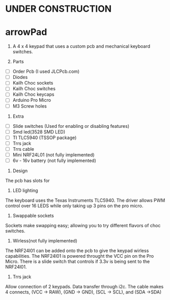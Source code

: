 # UNDER CONSTRUCTION
# arrowPad
1. A 4 x 4 keypad that uses a custom pcb and mechanical keyboard switches.


1. Parts
- [ ] Order Pcb (I used JLCPcb.com)
- [ ] Diodes
- [ ] Kailh Choc sockets
- [ ] Kailh Choc switches
- [ ] Kailh Choc keycaps
- [ ] Arduino Pro Micro
- [ ] M3 Screw holes

1. Extra 
- [ ] Slide switches (Used for enabling or disabling features)
- [ ] Smd led(3528 SMD LED)
- [ ] TI TLC5940 (TSSOP package)
- [ ] Trrs jack 
- [ ] Trrs cable 
- [ ] Mini NRF24L01 (not fully implemented)
- [ ] 6v - 16v battery (not fully implemented)

1. Design

The pcb has slots for 

1. LED lighting

The keyboard uses the Texas Instruments TLC5940. The driver allows PWM control over 16 LEDS while only taking up 3 pins on the pro micro. 

1. Swappable sockets

Sockets make swapping easy; allowing you to try different flavors of choc switches.

1. Wirless(not fully implemented)

The NRF24l01 can be added onto the pcb to give the keypad wirless capabilities. The NRF24l01 is powered throught the VCC pin on the Pro Micro. There is a slide switch that controls if 3.3v is being sent to the NRF24l01.

1. Trrs jack

Allow connection of 2 keypads. Data transfer through i2c. The cable makes 4 connects, (VCC -> RAW), (GND -> GND), (SCL -> SCL), and (SDA ->SDA) 
